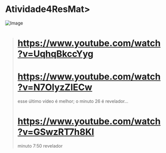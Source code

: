 # Atividade4ResMat> 
![Image](https://github.com/user-attachments/assets/bf05b674-d813-4c97-9fdb-f6d6ceb63570)
> # https://www.youtube.com/watch?v=UqhqBkccYyg 
> # https://www.youtube.com/watch?v=N7OlyzZIECw
> esse último vídeo é melhor; o minuto 26 é revelador...
> # https://www.youtube.com/watch?v=GSwzRT7h8KI
> minuto 7:50 revelador
